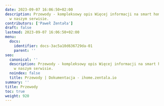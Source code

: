 ```yaml
---
date: 2023-09-07 16:06:50+02:00
description: Przewody - kompleksowy opis Więcej informacji na smart home znajdziesz
  w naszym serwisie.
contributors: ['Paweł Żentała']
draft: false
lastmod: 2023-09-07 16:06:50+02:00
menu:
  docs:
    identifier: docs-3ac5a10d636729da-01
    parent: ''
seo:
  canonical: ''
  description: Przewody - kompleksowy opis Więcej informacji na smart home znajdziesz
    w naszym serwisie.
  noindex: false
  title: Przewody | Dokumentacja - ihome.zentala.io
summary: ''
title: Przewody
toc: true
weight: 920
---
```


